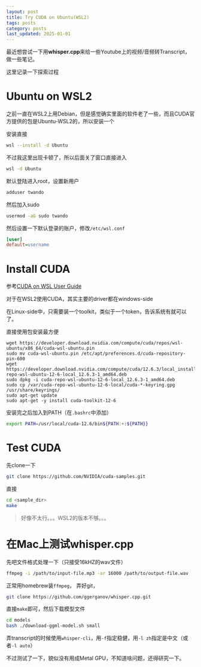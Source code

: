 ```yaml
---
layout: post
title: Try CUDA on Ubuntu(WSL2)
tags: posts
category: posts
last_updated: 2025-01-01
---
```


最近想尝试一下用**whisper.cpp**来给一些Youtube上的视频/音频转Transcript，做一些笔记。

这里记录一下探索过程

# Ubuntu on WSL2

之前一直在WSL2上用Debian，但是感觉确实里面的软件老了一些，而且CUDA官方提供的包是Ubuntu-WSL2的，所以安装一个

安装直接

```bash
wsl --install -d Ubuntu
```

不过我这里出现卡顿了，所以后面关了窗口直接进入

```bash
wsl -d Ubuntu
```

默认登陆进入root，设置新用户

```bash
adduser twando
```

然后加入sudo

```bash
usermod -aG sudo twando
```

然后设置一下默认登录的账户，修改```/etc/wsl.conf```

```ini
[user]
default=username
```

# Install CUDA

参考[CUDA on WSL User Guide](https://docs.nvidia.com/cuda/wsl-user-guide/index.html)

对于在WSL2使用CUDA，其实主要的driver都在windows-side

在Linux-side中，只需要装一个toolkit，类似于一个token，告诉系统有就可以了。

直接使用包安装最方便

```
wget https://developer.download.nvidia.com/compute/cuda/repos/wsl-ubuntu/x86_64/cuda-wsl-ubuntu.pin
sudo mv cuda-wsl-ubuntu.pin /etc/apt/preferences.d/cuda-repository-pin-600
wget https://developer.download.nvidia.com/compute/cuda/12.6.3/local_installers/cuda-repo-wsl-ubuntu-12-6-local_12.6.3-1_amd64.deb
sudo dpkg -i cuda-repo-wsl-ubuntu-12-6-local_12.6.3-1_amd64.deb
sudo cp /var/cuda-repo-wsl-ubuntu-12-6-local/cuda-*-keyring.gpg /usr/share/keyrings/
sudo apt-get update
sudo apt-get -y install cuda-toolkit-12-6
```

安装完之后加入到PATH（在```.bashrc```中添加）

```bash
export PATH=/usr/local/cuda-12.6/bin${PATH:+:${PATH}}
```

# Test CUDA

先clone一下

```bash
git clone https://github.com/NVIDIA/cuda-samples.git
```

直接

```bash
cd <sample_dir>
make
```

> 好像不太行。。。WSL2的版本不够。。。

# 在Mac上测试whisper.cpp

先吧文件格式处理一下（只接受16kHZ的wav文件）

```bash
ffmpeg -i /path/to/input-file.mp3 -ar 16000 /path/to/output-file.wav
```

正常用homebrew装```ffmpeg```， 弄好git，

```bash
git clone https://github.com/ggerganov/whisper.cpp.git
```

直接```make```即可，然后下载模型文件


```bash
cd models
bash ./download-ggml-model.sh small
```

弄transcript的时候使用```whisper-cli```，用`-f`指定稳健，用`-l zh`指定是中文（或者`-l auto`）

不过测试了一下，貌似没有用成Metal GPU，不知道啥问题，还得研究一下。